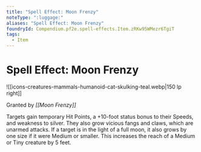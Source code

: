 ```yaml
---
title: "Spell Effect: Moon Frenzy"
noteType: ":luggage:"
aliases: "Spell Effect: Moon Frenzy"
foundryId: Compendium.pf2e.spell-effects.Item.zRKw95WMezr6TgiT
tags:
  - Item
---
```


# Spell Effect: Moon Frenzy
![[icons-creatures-mammals-humanoid-cat-skulking-teal.webp|150 lp right]]

Granted by _[[Moon Frenzy]]_

Targets gain temporary Hit Points, a +10-foot status bonus to their Speeds, and weakness to silver. They also grow vicious fangs and claws, which are unarmed attacks. If a target is in the light of a full moon, it also grows by one size if it were Medium or smaller. This increases the reach of a Medium or Tiny creature by 5 feet.
